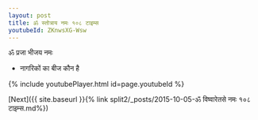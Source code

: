 ```yaml
---
layout: post
title: ॐ स्तोत्राय नमः १०८ टाइम्स
youtubeId: ZKnwsXG-Wsw
---
```

 
 
 ॐ प्रजा भीजय नमः  
 
 -  नागरिकों का बीज कौन है 
 
  
 
  
 
 
 
 
 
 


{% include youtubePlayer.html id=page.youtubeId %}
 
[Next]({{ site.baseurl }}{% link  split2/_posts/2015-10-05-ॐ विष्वारेतसे नमः १०८ टाइम्स.md%})
 
